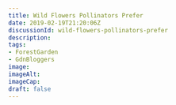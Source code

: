 ```yaml
---
title: Wild Flowers Pollinators Prefer
date: 2019-02-19T21:20:06Z
discussionId: wild-flowers-pollinators-prefer
description: 
tags: 
- ForestGarden
- GdnBloggers
image: 
imageAlt: 
imageCap: 
draft: false
---
```


